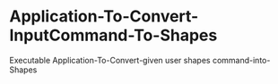 # Application-To-Convert-InputCommand-To-Shapes
Executable Application-To-Convert-given user shapes command-into-Shapes
